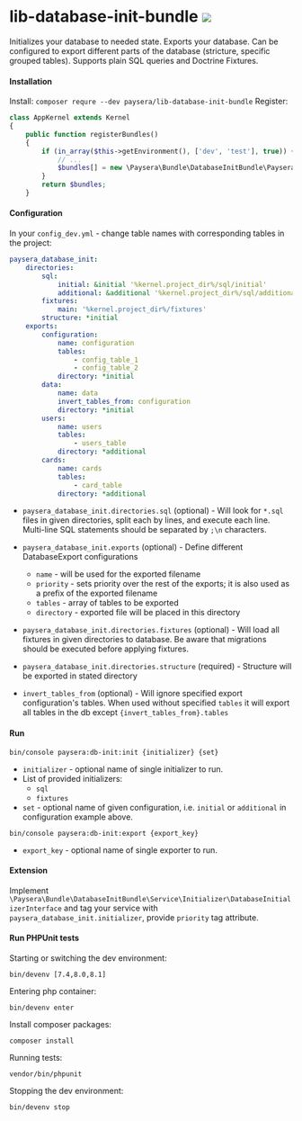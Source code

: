 lib-database-init-bundle ![](https://travis-ci.org/paysera/lib-database-init-bundle.svg?branch=master)
========================

Initializes your database to needed state.
Exports your database. Can be configured to export different parts of the database (stricture, specific grouped tables).
Supports plain SQL queries and Doctrine Fixtures.

#### Installation
Install: `composer requre --dev paysera/lib-database-init-bundle`
Register:
```php
class AppKernel extends Kernel
{
    public function registerBundles()
    {
        if (in_array($this->getEnvironment(), ['dev', 'test'], true)) {
            // ...
            $bundles[] = new \Paysera\Bundle\DatabaseInitBundle\PayseraDatabaseInitBundle();
        }
        return $bundles;
    }
```

#### Configuration
In your `config_dev.yml` - change table names with corresponding tables in the project:
```yaml
paysera_database_init:
    directories:
        sql: 
            initial: &initial '%kernel.project_dir%/sql/initial'
            additional: &additional '%kernel.project_dir%/sql/additional'
        fixtures: 
            main: '%kernel.project_dir%/fixtures'
        structure: *initial
    exports:
        configuration:
            name: configuration
            tables:
                - config_table_1
                - config_table_2
            directory: *initial
        data:
            name: data
            invert_tables_from: configuration
            directory: *initial
        users:
            name: users
            tables:
                - users_table
            directory: *additional
        cards:
            name: cards
            tables:
                - card_table
            directory: *additional
```
- `paysera_database_init.directories.sql` (optional) - 
Will look for `*.sql` files in given directories, split each by lines, and execute each line.
Multi-line SQL statements should be separated by `;\n` characters.


- `paysera_database_init.exports` (optional) - 
Define different DatabaseExport configurations
    - `name` - will be used for the exported filename
    - `priority` - sets priority over the rest of the exports; it is also used as a prefix of the exported filename
    - `tables` - array of tables to be exported
    - `directory` - exported file will be placed in this directory

- `paysera_database_init.directories.fixtures` (optional) - 
Will load all fixtures in given directories to database.
Be aware that migrations should be executed before applying fixtures.

- `paysera_database_init.directories.structure` (required) - 
Structure will be exported in stated directory

- `invert_tables_from` (optional) -
Will ignore specified export configuration's tables. 
When used without specified `tables` it will export all tables in the db except `{invert_tables_from}.tables`

#### Run
`bin/console paysera:db-init:init {initializer} {set}`
* `initializer` - optional name of single initializer to run.
* List of provided initializers:
  - `sql`
  - `fixtures`
* `set` - optional name of given configuration, 
i.e. `initial` or `additional` in configuration example above.

`bin/console paysera:db-init:export {export_key}`
* `export_key` - optional name of single exporter to run.


#### Extension
Implement `\Paysera\Bundle\DatabaseInitBundle\Service\Initializer\DatabaseInitializerInterface`
and tag your service with `paysera_database_init.initializer`, provide `priority` tag attribute.

#### Run PHPUnit tests
Starting or switching the dev environment:
```
bin/devenv [7.4,8.0,8.1]
```
Entering php container: 
```shell
bin/devenv enter
```
Install composer packages:
```shell
composer install
```
Running tests:
```shell
vendor/bin/phpunit
```
Stopping the dev environment:
```shell
bin/devenv stop
```
